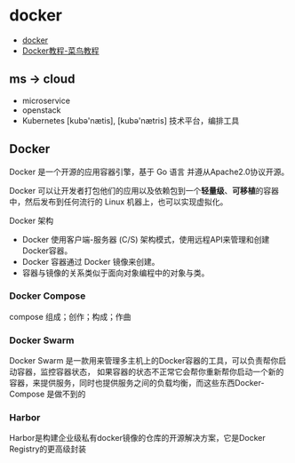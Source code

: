 # docker
- [docker](https://www.jianshu.com/p/2a9ae69c337d)
- [Docker教程-菜鸟教程](https://www.runoob.com/docker/docker-tutorial.html)

## ms -> cloud
* microservice
* openstack
* Kubernetes [kubə'nætis], [kubə'nætris] 技术平台，编排工具

## Docker
Docker 是一个开源的应用容器引擎，基于 Go 语言 并遵从Apache2.0协议开源。

Docker 可以让开发者打包他们的应用以及依赖包到一个**轻量级**、**可移植**的容器中，然后发布到任何流行的 Linux 机器上，也可以实现虚拟化。

Docker 架构
- Docker 使用客户端-服务器 (C/S) 架构模式，使用远程API来管理和创建Docker容器。
- Docker 容器通过 Docker 镜像来创建。
- 容器与镜像的关系类似于面向对象编程中的对象与类。

### Docker Compose
compose 组成；创作；构成；作曲

### Docker Swarm
Docker Swarm 是一款用来管理多主机上的Docker容器的工具，可以负责帮你启动容器，监控容器状态，
如果容器的状态不正常它会帮你重新帮你启动一个新的容器，来提供服务，同时也提供服务之间的负载均衡，而这些东西Docker-Compose 是做不到的

### Harbor
Harbor是构建企业级私有docker镜像的仓库的开源解决方案，它是Docker Registry的更高级封装


